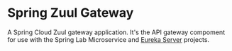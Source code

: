 # Spring Zuul Gateway

A Spring Cloud Zuul gateway application. It's the API gateway compoment for use with the Spring Lab Microservice 
and [Eureka Server](https://github.com/pta200/eureka-server) projects.
